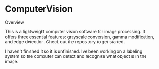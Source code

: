# ComputerVision


Overview

This is a lightweight computer vision software for image processing. It offers three essential features: grayscale conversion, gamma modification, and edge detection. Check out the repository to get started.


I haven't finished it so it is unfinished. Ive been working on a labeling system so the computer can detect and recognize what object is in the image.
